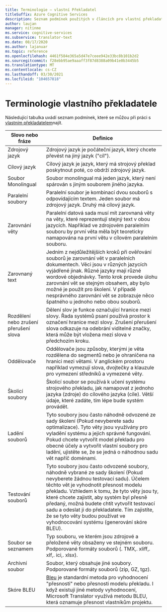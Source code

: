 ```yaml
---
title: Terminologie – vlastní Překladatel
titleSuffix: Azure Cognitive Services
description: Seznam podmínek použitých v článcích pro vlastní překladatele
author: laujan
manager: nitinme
ms.service: cognitive-services
ms.subservice: translator-text
ms.date: 08/17/2020
ms.author: lajanuar
ms.topic: reference
ms.openlocfilehash: 4461f584e365a5d47e7ceee942e33bc8b101b2d2
ms.sourcegitcommit: f28ebb95ae9aaaff3f87d8388a09b41e0b3445b5
ms.translationtype: MT
ms.contentlocale: cs-CZ
ms.lasthandoff: 03/30/2021
ms.locfileid: "104657818"
---
```

# <a name="custom-translator-terminology"></a>Terminologie vlastního překladatele

Následující tabulka uvádí seznam podmínek, které se můžou při práci s [vlastním překladatelem](https://portal.customtranslator.azure.ai)najít.

| Slovo nebo fráze|Definice|
|------------------|-----------|
| Zdrojový jazyk | Zdrojový jazyk je počáteční jazyk, který chcete převést na jiný jazyk ("cíl").|
| Cílový jazyk| Cílový jazyk je jazyk, který má strojový překlad poskytnout poté, co obdrží zdrojový jazyk. |
| Soubor Monolingual | Soubor monolingual má jeden jazyk, který není spárován s jiným souborem jiného jazyka. |
| Paralelní soubory | Paralelní soubor je kombinací dvou souborů s odpovídajícím textem. Jeden soubor má zdrojový jazyk. Druhý má cílový jazyk.|
| Zarovnání věty| Paralelní datová sada musí mít zarovnaná věty na věty, které reprezentují stejný text v obou jazycích. Například ve zdrojovém paralelním souboru by první věta měla být teoreticky namapována na první větu v cílovém paralelním souboru.|
| Zarovnaný text | Jedním z nejdůležitějších kroků při ověřování souborů je zarovnání vět v paralelních dokumentech. Věci jsou v různých jazycích vyjádřené jinak. Různé jazyky mají různé wordové objednávky. Tento krok provede úlohu zarovnání vět se stejným obsahem, aby bylo možné je použít pro školení. V případě nesprávného zarovnání vět se zobrazuje něco špatného u jednoho nebo obou souborů. |
| Rozdělení nebo zrušení přerušení slova | Dělení slov je funkce označující hranice mezi slovy. Řada systémů psaní používá prostor k označení hranice mezi slovy. Zrušení přerušení slova odkazuje na odebrání viditelné značky, která může být vložena mezi slova v předchozím kroku. |
| Oddělovače   | Oddělovače jsou způsoby, kterými je věta rozdělena do segmentů nebo je ohraničena na hranici mezi větami. V anglickém prostoru například vymezují slova, dvojtečky a klauzule pro vymezení středníků a vymezené věty. |
| Školicí soubory | Školicí soubor se používá k učení systému strojového překladu, jak namapovat z jednoho jazyka (zdroje) do cílového jazyka (cíle). Větší údaje, které zadáte, tím lépe bude systém provádět. |
| Ladění souborů | Tyto soubory jsou často náhodně odvozené ze sady školení (Pokud nevyberete sadu optimalizace). Tyto věty jsou využívány pro vyladění systému a jejich správné fungování. Pokud chcete vytvořit model překladu pro obecné účely a vytvořit vlastní soubory pro ladění, ujistěte se, že se jedná o náhodnou sadu vět napříč doménami. |
| Testování souborů| Tyto soubory jsou často odvozené soubory, náhodně vybrané ze sady školení (Pokud nevyberete žádnou testovací sadu). Účelem těchto vět je vyhodnotit přesnost modelu překladu. Vzhledem k tomu, že tyto věty jsou ty, které chcete zajistit, aby systém byl přesně předaný, možná budete chtít vytvořit testovací sadu a odeslat ji do překladatele. Tím zajistíte, že se tyto věty budou používat ve vyhodnocování systému (generování skóre BLEU).   |
| Soubor se seznamem   | Typ souboru, ve kterém jsou zdrojové a přeložené věty obsaženy ve stejném souboru. Podporované formáty souborů (. TMX,. xliff,. xlf,. ici,. xlsx). |
| Archivní soubor | Soubor, který obsahuje jiné soubory. Podporované formáty souborů (zip, GZ, tgz).  |
| Skóre BLEU   | [Bleu](what-is-bleu-score.md) je standardní metoda pro vyhodnocení "přesnosti" nebo přesnosti modelu překladu. I když existují jiné metody vyhodnocení, Microsoft Translator využívá metodu BLEU, která oznamuje přesnost vlastníkům projektu.
